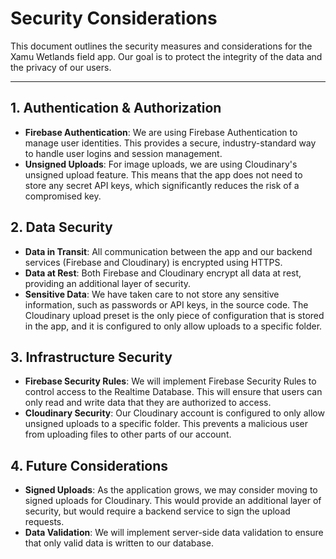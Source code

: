 # Security Considerations

This document outlines the security measures and considerations for the Xamu Wetlands field app. Our goal is to protect the integrity of the data and the privacy of our users.

---

## 1. Authentication & Authorization

- **Firebase Authentication**: We are using Firebase Authentication to manage user identities. This provides a secure, industry-standard way to handle user logins and session management.
- **Unsigned Uploads**: For image uploads, we are using Cloudinary's unsigned upload feature. This means that the app does not need to store any secret API keys, which significantly reduces the risk of a compromised key.

## 2. Data Security

- **Data in Transit**: All communication between the app and our backend services (Firebase and Cloudinary) is encrypted using HTTPS.
- **Data at Rest**: Both Firebase and Cloudinary encrypt all data at rest, providing an additional layer of security.
- **Sensitive Data**: We have taken care to not store any sensitive information, such as passwords or API keys, in the source code. The Cloudinary upload preset is the only piece of configuration that is stored in the app, and it is configured to only allow uploads to a specific folder.

## 3. Infrastructure Security

- **Firebase Security Rules**: We will implement Firebase Security Rules to control access to the Realtime Database. This will ensure that users can only read and write data that they are authorized to access.
- **Cloudinary Security**: Our Cloudinary account is configured to only allow unsigned uploads to a specific folder. This prevents a malicious user from uploading files to other parts of our account.

## 4. Future Considerations

- **Signed Uploads**: As the application grows, we may consider moving to signed uploads for Cloudinary. This would provide an additional layer of security, but would require a backend service to sign the upload requests.
- **Data Validation**: We will implement server-side data validation to ensure that only valid data is written to our database.
